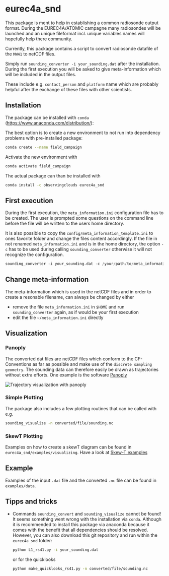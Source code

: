 # eurec4a_snd

This package is ment to help in establishing a common radiosonde output format.
During the EUREC4A/ATOMIC campagne many radiosondes will be launched and an unique fileformat incl. unique variables names will hopefully help there community.

Currently, this package contains a script to convert radiosonde datafile of the `MW41` to netCDF files.

Simply run `sounding_converter -i your_sounding.dat` after the installation. During the first execution you will be asked to give meta-information which will be included in the output files.

These include e.g. `contact_person` and `platform` name which are probably helpful after the exchange of these files with other scientists.

## Installation

The package can be installed with `conda` (https://www.anaconda.com/distribution/):

The best option is to create a new environment to not run into dependency problems with pre-installed package:

```bash
conda create --name field_campaign
```

Activate the new environment with

```bash
conda activate field_campaign
```

The actual package can than be installed with
```bash
conda install -c observingclouds eurec4a_snd
```

## First execution

During the first execution, the `meta_information.ini` configuration file has to be created. The user is prompted some questions on the command line before the file will be written to the users home directory.

It is also possible to copy the `config/meta_information_template.ini` to ones favorite folder and change the files content accordingly. If the file in not renamed `meta_information.ini` and is in the home directory, the option `-c` has to be used during calling `sounding_converter` otherwise it will not recognize the configuration.

```python
sounding_converter -i your_sounding.dat -c /your/path/to/meta_information.ini
```

## Change meta-information
The meta-information which is used in the netCDF files and in order to create a resonable filename, can always be changed by either

- remove the file `meta_information.ini` in `$HOME` and run `sounding_converter` again, as if would be your first execution
- edit the file `~/meta_information.ini` directly

## Visualization
### Panoply
The converted dat files are netCDF files which conform to the CF-Conventions as far as possible and make use of the `discrete sampling geometry`. The sounding data can therefore easily be drawn as trajectories without extra efforts. One example is the software [Panoply](https://www.giss.nasa.gov/tools/panoply/)

![Trajectory visualization with panoply](docs/panoply_visualization_traj.png?raw=true "Trajectory visualization with panoply")

### Simple Plotting
The package also includes a few plotting routines that can be called with e.g.

```bash
sounding_visualize -n converted/file/sounding.nc
```

### SkewT Plotting
Examples on how to create a skewT diagram can be found in `eurec4a_snd/examples/visualizing`. Have a look at [Skew-T examples](eurec4a_snd/examples/visualizing/README.md)

## Example

Examples of the input `.dat` file and the converted `.nc` file can be found in `examples/data`.

## Tipps and tricks

- Commands `sounding_convert` and `sounding_visualize` cannot be found!
  It seems something went wrong with the installation via `conda`. Although it is recommended to install this package via anaconda because it comes with the benefit that all dependencies should be resolved. However, you can also download this git repository and run within the `eurec4a_snd` folder:
  
  ```bash
  python L1_rs41.py -i your_sounding.dat
  ```
  or for the quicklooks
  
  ```bash
  python make_quicklooks_rs41.py -n converted/file/sounding.nc
  ```
